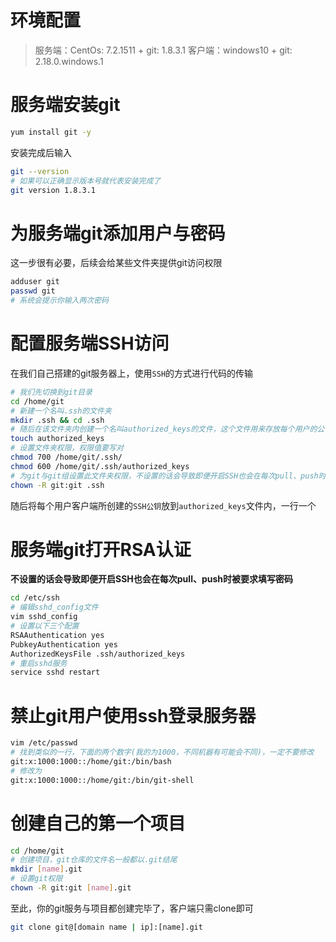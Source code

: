 # 环境配置
> 服务端：CentOs: 7.2.1511 + git: 1.8.3.1
> 客户端：windows10 + git: 2.18.0.windows.1

# 服务端安装git
```bash
yum install git -y
```
安装完成后输入
```bash
git --version
# 如果可以正确显示版本号就代表安装完成了
git version 1.8.3.1
```

# 为服务端git添加用户与密码
这一步很有必要，后续会给某些文件夹提供git访问权限
```bash
adduser git
passwd git
# 系统会提示你输入两次密码
```

# 配置服务端SSH访问
在我们自己搭建的git服务器上，使用`SSH`的方式进行代码的传输
```bash
# 我们先切换到git目录
cd /home/git
# 新建一个名叫.ssh的文件夹
mkdir .ssh && cd .ssh
# 随后在该文件夹内创建一个名叫authorized_keys的文件，这个文件用来存放每个用户的公钥
touch authorized_keys
# 设置文件夹权限，权限值要写对
chmod 700 /home/git/.ssh/
chmod 600 /home/git/.ssh/authorized_keys
# 为git与git组设置此文件夹权限，不设置的话会导致即便开启SSH也会在每次pull、push时被要求填写密码
chown -R git:git .ssh
```
随后将每个用户客户端所创建的`SSH公钥`放到`authorized_keys`文件内，一行一个

# 服务端git打开RSA认证
**不设置的话会导致即便开启SSH也会在每次pull、push时被要求填写密码**
```bash
cd /etc/ssh
# 编辑sshd_config文件
vim sshd_config
# 设置以下三个配置
RSAAuthentication yes
PubkeyAuthentication yes
AuthorizedKeysFile .ssh/authorized_keys
# 重启sshd服务
service sshd restart
```

# 禁止git用户使用ssh登录服务器
```bash
vim /etc/passwd
# 找到类似的一行，下面的两个数字(我的为1000，不同机器有可能会不同)，一定不要修改
git:x:1000:1000::/home/git:/bin/bash
# 修改为
git:x:1000:1000::/home/git:/bin/git-shell
```

# 创建自己的第一个项目
```bash
cd /home/git
# 创建项目，git仓库的文件名一般都以.git结尾
mkdir [name].git
# 设置git权限
chown -R git:git [name].git
```
至此，你的git服务与项目都创建完毕了，客户端只需clone即可
```bash
git clone git@[domain name | ip]:[name].git
```
